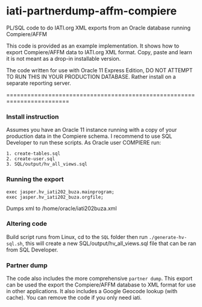 iati-partnerdump-affm-compiere
==============================

PL/SQL code to do IATI.org XML exports from an Oracle database running Compiere/AFFM

This code is provided as an example implementation. It shows how to export Compiere/AFFM data to IATI.org XML format. Copy, paste and learn it is not meant as a drop-in installable version.

The code written for use with Oracle 11 Express Edition, DO NOT ATTEMPT TO RUN THIS IN YOUR PRODUCTION DATABASE. Rather install on a separate reporting server.


========================================================================

### Install instruction
Assumes you have an Oracle 11 instance running with a copy of your production data in the Compiere schema. I recommend to use SQL Developer to run these scripts. As Oracle user COMPIERE run:

    1. create-tables.sql
    2. create-user.sql
    3. SQL/output/hv_all_views.sql



### Running the export

    exec jasper.hv_iati202_buza.mainprogram;
    exec jasper.hv_iati202_buza.orgfile;

Dumps xml to /home/oracle/iati202buza.xml


### Altering code
Build script runs from Linux, cd to the `SQL` folder then run `./generate-hv-sql.sh`, this will create a new SQL/output/hv_all_views.sql file that can be ran from SQL Developer.


### Partner dump
The code also includes the more comprehensive `partner dump`. This export can be used the export the Compiere/AFFM database to XML format for use in other applications. It also includes a Google Geocode lookup (with cache). You can remove the code if you only need iati.
